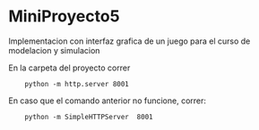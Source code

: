 # MiniProyecto5
Implementacion con interfaz grafica de un juego para el curso de modelacion y simulacion


En la carpeta del proyecto correr 
```shell
    python -m http.server 8001
```

En caso que el comando anterior no funcione, correr: 
```shell
    python -m SimpleHTTPServer  8001
```

